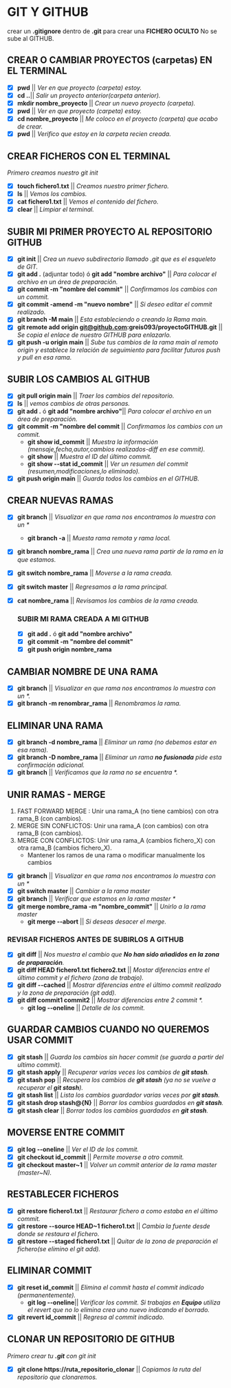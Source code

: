 # GIT Y GITHUB

crear un **.gitignore** dentro de **.git** para crear una **FICHERO OCULTO** No se sube al GITHUB.

## CREAR O CAMBIAR PROYECTOS (carpetas) EN EL TERMINAL

- [x] **pwd** || _Ver en que proyecto (carpeta) estoy._
- [x] **cd ..**|| _Salir un proyecto anterior(carpeta anterior)._
- [x] **mkdir nombre_proyecto** || _Crear un nuevo proyecto (carpeta)._
- [x] **pwd** || _Ver en que proyecto (carpeta) estoy._
- [x] **cd nombre_proyecto** || _Me coloco en el proyecto (carpeta) que acabo de crear._
- [x] **pwd** || _Verifico que estoy en la carpeta recien creada._

## CREAR FICHEROS CON EL TERMINAL

_Primero creamos nuestro git init_

- [x] **touch fichero1.txt** || _Creamos nuestro primer fichero._
- [x] **ls** || _Vemos los cambios._
- [x] **cat fichero1.txt** || _Vemos el contenido del fichero._
- [x] **clear** || _Limpiar el terminal._

## SUBIR MI PRIMER PROYECTO AL REPOSITORIO GITHUB

- [x] **git init** || _Crea un nuevo subdirectorio llamado .git que es el esqueleto de GIT._
- [x] **git add .** (adjuntar todo) ó **git add "nombre archivo"** || _Para colocar el archivo en un área de preparación._
- [x] **git commit -m "nombre del commit"** || _Confirmamos los cambios con un commit._
- [x] **git commit -amend -m "nuevo nombre"** || _Si deseo editar el commit realizado._
- [x] **git branch -M main** || _Esta estableciendo o creando la Rama main._
- [x] **git remote add origin git@github.com:greis093/proyectoGITHUB.git** || _Se copia el enlace de nuestro GITHUB para enlazarlo._
- [x] **git push -u origin main** || _Sube tus cambios de la rama main al remoto origin y establece la relación de seguimiento para facilitar futuros push y pull en esa rama._

## SUBIR LOS CAMBIOS AL GITHUB

- [x] **git pull origin main** || _Traer los cambios del repositorio._
- [x] **ls** || _vemos cambios de otras personas._
- [x] **git add .** ó **git add "nombre archivo"**|| _Para colocar el archivo en un área de preparación._
- [x] **git commit -m "nombre del commit** || _Confirmamos los cambios con un commit._
  - **git show id_commit** || _Muestra la información (mensaje,fecha,autor,cambios realizados-diff en ese commit)._
  - **git show** || _Muestra el ID del último commit._
  - **git show --stat id_commit** || _Ver un resumen del commit (resumen,modificaciones,lo eliminado)._
- [x] **git push origin main** || _Guarda todos los cambios en el GITHUB._

## CREAR NUEVAS RAMAS

- [x] **git branch** || _Visualizar en que rama nos encontramos lo muestra con un \*_
  - **git branch -a** || _Muesta rama remota y rama local._
- [x] **git branch nombre_rama** || _Crea una nueva rama partir de la rama en la que estamos._
- [x] **git switch nombre_rama** || _Moverse a la rama creada._
- [x] **git switch master** || _Regresamos a la rama principal._
- [x] **cat nombre_rama** || _Revisamos los cambios de la rama creada._

  ### SUBIR MI RAMA CREADA A MI GITHUB

  - [x] **git add .** ó **git add "nombre archivo"**
  - [x] **git commit -m "nombre del commit"**
  - [x] **git push origin nombre_rama**

## CAMBIAR NOMBRE DE UNA RAMA

- [x] **git branch** || _Visualizar en que rama nos encontramos lo muestra con un \*._
- [x] **git branch -m renombrar_rama** || _Renombramos la rama._

## ELIMINAR UNA RAMA

- [x] **git branch -d nombre_rama** || _Eliminar un rama (no debemos estar en esa rama)._
- [x] **git branch -D nombre_rama** || _Eliminar un rama **no fusionada** pide esta confirmación adicional._
- [x] **git branch** || _Verificamos que la rama no se encuentra \*._

## UNIR RAMAS - MERGE

1.  FAST FORWARD MERGE : Unir una rama_A (no tiene cambios) con otra rama_B (con cambios).
2.  MERGE SIN CONFLICTOS: Unir una rama_A (con cambios) con otra rama_B (con cambios).
3.  MERGE CON CONFLICTOS: Unir una rama_A (cambios fichero_X) con otra rama_B (cambios fichero_X).
    - Mantener los ramos de una rama o modificar manualmente los cambios

- [x] **git branch** || _Visualizar en que rama nos encontramos lo muestra con un \*_
- [x] **git switch master** || _Cambiar a la rama master_
- [x] **git branch** || _Verificar que estamos en la rama master \*_
- [x] **git merge nombre_rama -m "nombre_commit"** || _Unirlo a la rama master_
  - **git merge --abort** || _Si deseas desacer el merge._

### REVISAR FICHEROS ANTES DE SUBIRLOS A GITHUB

- [x] **git diff** || _Nos muestra el cambio que **No han sido añadidos en la zona de praparación**._
- [x] **git diff HEAD fichero1.txt fichero2.txt** || _Mostar diferencias entre el último commit y el fichero (zona de trabajo)._
- [x] **git diff --cached** || _Mostrar diferencias entre el último commit realizado y la zona de preparación (git add)._
- [x] **git diff commit1 commit2** || _Mostrar diferencias entre 2 commit \*._
  - **git log --oneline** || _Detalle de los commit._

## GUARDAR CAMBIOS CUANDO NO QUEREMOS USAR COMMIT

- [x] **git stash** || _Guarda los cambios sin hacer commit (se guarda a partir del ultimo commit)._
- [x] **git stash apply** || _Recuperar varias veces los cambios de **git stash**._
- [x] **git stash pop** || _Recupera los cambios de **git stash** (ya no se vuelve a recuperar el **git stash**)._
- [x] **git stash list** || _Lista los cambios guardador varias veces por **git stash**._
- [x] **git stash drop stash@{N}** || _Borrar los cambios guardados en **git stash**._
- [x] **git stash clear** || _Borrar todos los cambios guardados en **git stash**._

## MOVERSE ENTRE COMMIT

- [x] **git log --oneline** || _Ver el ID de los commit._
- [x] **git checkout id_commit** || _Permite moverse a otro commit._
- [x] **git checkout master~1** || _Volver un commit anterior de la rama master (master~N)._

## RESTABLECER FICHEROS

- [x] **git restore fichero1.txt** || _Restaurar fichero a como estaba en el último commit._
- [x] **git restore --source HEAD~1 fichero1.txt** || _Cambia la fuente desde donde se restaura el fichero._
- [x] **git restore --staged fichero1.txt** || _Quitar de la zona de preparación el fichero(se elimino el git add)._

## ELIMINAR COMMIT

- [x] **git reset id_commit** || _Elimina el commit hasta el commit indicado (permanentemente)._
  - **git log --oneline**|| _Verificar los commit._
    _Si trabajas en **Equipo** utiliza el *revert* que no lo elimina crea uno nuevo indicando el borrado._
- [x] **git revert id_commit** || _Regresa al commit indicado._

## CLONAR UN REPOSITORIO DE GITHUB

_Primero crear tu **.git** con git init_

- [x] **git clone https://ruta_repositorio_clonar** || _Copiamos la ruta del repositorio que clonaremos._
